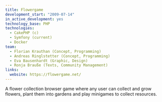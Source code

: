 ```yaml
---
title: Flowergame
development_start: "2009-07-14"
in_active_development: yes
technology_base: PHP
technologies:
  - CakePHP (c)
  - Symfony (current)
  - Docker
team:
  - Florian Krauthan (Concept, Programming)
  - Andreas Ringlstetter (Concept, Programming)
  - Eva Bausenhardt (Graphic, Design)
  - Ronja Brauße (Texts, Community Management)
links:
  website: https://flowergame.net/
---
```


A flower collection browser game where any user can collect and grow
flowers, plant them into gardens and play minigames to collect resources.
